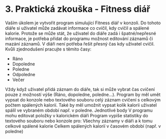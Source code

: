# 3. Praktická zkouška - Fitness diář
Vaším úkolem je vytvořit program simulující Fitness diář v konzoli. Do tohoto diáře si uživatel může zadávat informace co cvičil, kdy cvičil a spálené kalorie. Protože se může stát, že uživatel do diáře zadá i špatné/nepřesné informace, je potřeba přidat do programu možnost editování záznamů či mazání záznamů. V diáři není potřeba řešit přesný čas kdy uživatel cvičil. Kvůli zjednodušení pracujte s těmito časy:

 - Ráno
 - Dopoledne
 - Poledne
 - Odpoledne
 - Večer

Vždy když uživatel přidá záznam do diáře, tak si může vybrat čas cvičení pouze z možností výše (Ráno, dopoledne, poledne…). Program by měl umět vypsat do konzole nebo textového souboru celý záznam cvičení s celkovým počtem spálených kalorií. Také by měl umožnit vypsat kolik kalorii uživatel spálil ve vybraném období např. v poledne.
Jednotlivé body
V programu mohu editovat položky v kalorickém diáři
Program vypíše statistiky do textového souboru nebo konzole pro:
Všechny záznamy v diáři a k tomu celkové spálené kalorie
Celkem spálených kalorií v časovém období (např. v poledne)
